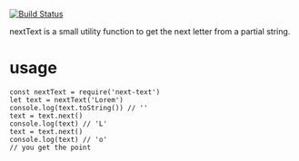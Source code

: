 [![Build Status](https://travis-ci.org/christian-fei/next-text.svg?branch=master)](https://travis-ci.org/christian-fei/next-text)

nextText is a small utility function to get the next letter from a partial string.

# usage

```
const nextText = require('next-text')
let text = nextText('Lorem')
console.log(text.toString()) // ''
text = text.next()
console.log(text) // 'L'
text = text.next()
console.log(text) // 'o'
// you get the point
```

